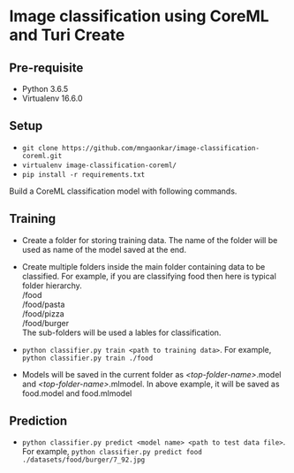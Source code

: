 # Image classification using CoreML and Turi Create

## Pre-requisite
- Python 3.6.5
- Virtualenv 16.6.0

## Setup
- `git clone https://github.com/mngaonkar/image-classification-coreml.git`
- `virtualenv image-classification-coreml/`
- `pip install -r requirements.txt`

Build a CoreML classification model with following commands.

## Training

- Create a folder for storing training data. The name of the folder will be used as name of the model saved at the end.
- Create multiple folders inside the main folder containing data to be classified. For example, if you are classifying food then here is typical folder hierarchy. \
/food \
/food/pasta \
/food/pizza \
/food/burger \
The sub-folders will be used a lables for classification.

- `python classifier.py train <path to training data>`. For example, `python classifier.py train ./food`
- Models will be saved in the current folder as *\<top-folder-name\>*.model and *\<top-folder-name\>*.mlmodel. In above example, it will be saved as food.model and food.mlmodel

## Prediction
- `python classifier.py predict <model name> <path to test data file>`. For example,
`python classifier.py predict food ./datasets/food/burger/7_92.jpg`
